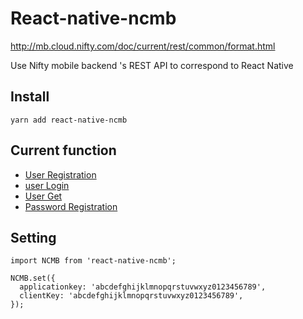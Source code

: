 # React-native-ncmb

http://mb.cloud.nifty.com/doc/current/rest/common/format.html

Use Nifty mobile backend 's REST API to correspond to React Native

## Install
```
yarn add react-native-ncmb
```

## Current function
- [User Registration](http://mb.cloud.nifty.com/doc/current/rest/user/userRegistration.html)
- [user Login](http://mb.cloud.nifty.com/doc/current/rest/user/userLogin.html)
- [User Get](http://mb.cloud.nifty.com/doc/current/rest/user/userGet.html)
- [Password Registration](http://mb.cloud.nifty.com/doc/current/rest/user/passwordRegistration.html)


## Setting
```
import NCMB from 'react-native-ncmb';

NCMB.set({
  applicationkey: 'abcdefghijklmnopqrstuvwxyz0123456789',
  clientKey: 'abcdefghijklmnopqrstuvwxyz0123456789',
});

```
